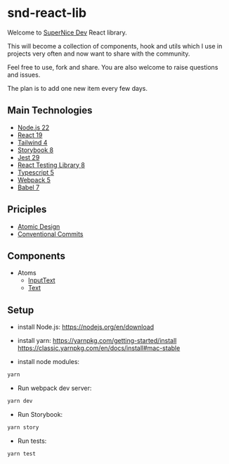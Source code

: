 # snd-react-lib

Welcome to [SuperNice Dev](https://www.supernice-dev.com/en) React library.

This will become a collection of components, hook and utils which I use in projects very often and now want to share with the community.

Feel free to use, fork and share. You are also welcome to raise questions and issues. 

The plan is to add one new item every few days.

## Main Technologies

- [Node.js 22](https://nodejs.org/docs/latest-v22.x/api/index.html)
- [React 19](https://react.dev/)
- [Tailwind 4](https://tailwindcss.com/docs/installation/using-postcss)
- [Storybook 8](https://storybook.js.org/docs)
- [Jest 29](https://jestjs.io/docs/getting-started)
- [React Testing Library 8](https://testing-library.com/docs/react-testing-library/intro)
- [Typescript 5](https://www.typescriptlang.org/docs)
- [Webpack 5](https://webpack.js.org/concepts/)
- [Babel 7](https://babeljs.io/docs/en/)


## Priciples

- [Atomic Design](https://atomicdesign.bradfrost.com/chapter-2/)
- [Conventional Commits](https://www.conventionalcommits.org/en/v1.0.0/)


## Components

- Atoms
  - [InputText](./src/components/atoms/InputText/InputText.tsx)
  - [Text](./src/components/atoms/Text/Text.tsx)


## Setup

- install Node.js:
https://nodejs.org/en/download

- install yarn:
https://yarnpkg.com/getting-started/install
https://classic.yarnpkg.com/en/docs/install#mac-stable

- install node modules:
```sh
yarn
```

- Run webpack dev server:
```sh
yarn dev
```

- Run Storybook:
```sh
yarn story
```

- Run tests:
```sh
yarn test
```

